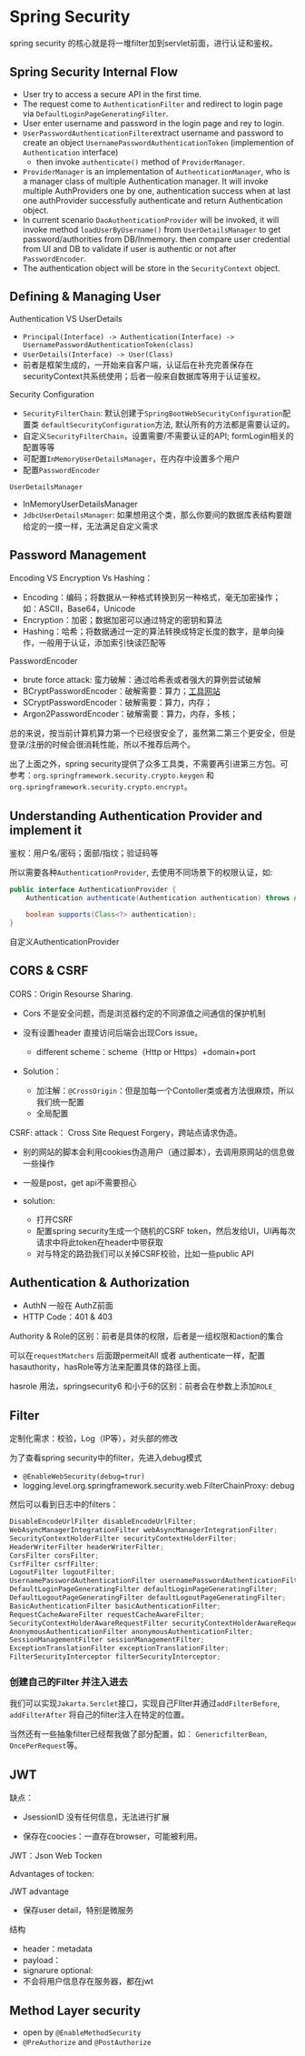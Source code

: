 # Spring Security
spring security 的核心就是将一堆filter加到servlet前面，进行认证和鉴权。

## Spring Security Internal Flow

- User try to access a secure API in the first time.
- The request come to `AuthenticationFilter` and redirect to login page via `DefaultLoginPageGeneratingFilter`.
- User enter username and password in the login page and rey to login.
- `UserPasswordAuthenticationFilter`extract username and password to create an object `UsernamePasswordAuthenticationToken` (implemention of `Authentication` interface)
    - then invoke `authenticate()` method of `ProviderManager`.
- `ProviderManager` is an implementation of `AuthenticationManager`, who is a manager class of multiple Authentication manager. It will invoke multiple AuthProviders one by one, authentication success when at last one authProvider successfully authenticate and return Authentication object.
- In current scenario `DaoAuthenticationProvider` will be invoked, it will invoke method `loadUserByUsername()` from `UserDetailsManager` to get password/authorities from DB/Inmemory. then compare user credential from UI and DB to validate if user is authentic or not after `PasswordEncoder`.
- The authentication object will be store in the `SecurityContext` object.



## Defining & Managing User

Authentication VS UserDetails

- `Principal(Interface) -> Authentication(Interface) -> UsernamePasswordAuthenticationToken(class)`
- `UserDetails(Interface) -> User(Class)`
- 前者是框架生成的，一开始来自客户端，认证后在补充完善保存在securityContext共系统使用；后者一般来自数据库等用于认证鉴权。

Security Configuration
- `SecurityFilterChain`: 默认创建于`SpringBootWebSecurityConfiguration`配置类 `defaultSecurityConfiguration`方法, 默认所有的方法都是需要认证的。
- 自定义`SecurityFilterChain`，设置需要/不需要认证的API; formLogin相关的配置等等
- 可配置`InMemoryUserDetailsManager`，在内存中设置多个用户
- 配置`PasswordEncoder`

`UserDetailsManager`

- InMemoryUserDetailsManager
- `JdbcUserDetailsManager`: 如果想用这个类，那么你要间的数据库表结构要跟给定的一摸一样，无法满足自定义需求

## Password Management
Encoding VS Encryption Vs Hashing：

- Encoding：编码；将数据从一种格式转换到另一种格式，毫无加密操作；如：ASCII，Base64，Unicode
- Encryption：加密；数据加密可以通过特定的密钥和算法
- Hashing：哈希；将数据通过一定的算法转换成特定长度的数字，是单向操作，一般用于认证，添加索引快读匹配等

PasswordEncoder

- brute force attack: 蛮力破解：通过哈希表或者强大的算例尝试破解
- BCryptPasswordEncoder：破解需要：算力；[工具网站](https://bcrypt-generator.com/)
- SCryptPasswordEncoder：破解需要：算力，内存；
- Argon2PasswordEncoder：破解需要：算力，内存，多核；

总的来说，按当前计算机算力第一个已经很安全了，虽然第二第三个更安全，但是登录/注册的时候会很消耗性能，所以不推荐后两个。

出了上面之外，spring security提供了众多工具类，不需要再引进第三方包。可参考：`org.springframework.security.crypto.keygen` 和`org.springframework.security.crypto.encrypt`。

## Understanding Authentication Provider and implement it 

鉴权：用户名/密码；面部/指纹；验证码等 

所以需要各种`AuthenticationProvider`, 去使用不同场景下的权限认证，如:

```java
public interface AuthenticationProvider {
	Authentication authenticate(Authentication authentication) throws AuthenticationException;

	boolean supports(Class<?> authentication);
}
```



自定义AuthenticationProvider

## CORS & CSRF

CORS：Origin Resourse Sharing.

- Cors 不是安全问题，而是浏览器约定的不同源值之间通信的保护机制

- 没有设置header 直接访问后端会出现Cors issue。
    - different scheme：scheme（Http or Https）+domain+port
- Solution：
    - 加注解：`@CrossOrigin`：但是加每一个Contoller类或者方法很麻烦，所以我们统一配置
    - 全局配置

CSRF: attack： Cross Site Request Forgery，跨站点请求伪造。 

- 别的网站的脚本会利用cookies伪造用户（通过脚本），去调用原网站的信息做一些操作

- 一般是post，get api不需要担心
- solution:
    - 打开CSRF
    - 配置spring security生成一个随机的CSRF token，然后发给UI，UI再每次请求中将此token在header中带获取
    - 对与特定的路劲我们可以关掉CSRF校验，比如一些public API

## Authentication & Authorization

- AuthN 一般在 AuthZ前面
- HTTP Code：401 & 403

Authority & Role的区别：前者是具体的权限，后者是一组权限和action的集合

可以在`requestMatchers` 后面跟permeitAll 或者 authenticate一样，配置hasauthority，hasRole等方法来配置具体的路径上面。

hasrole 用法，springsecurity6 和小于6的区别：前者会在参数上添加`ROLE_`

## Filter

 定制化需求：校验，Log（IP等），对头部的修改

为了查看spring security中的filter，先进入debug模式

- `@EnableWebSecurity(debug=trur)` 
- logging.level.org.springframework.security.web.FilterChainProxy: debug

然后可以看到日志中的filters：

``` java
DisableEncodeUrlFilter disableEncodeUrlFilter;
WebAsyncManagerIntegrationFilter webAsyncManagerIntegrationFilter;
SecurityContextHolderFilter securityContextHolderFilter;
HeaderWriterFilter headerWriterFilter;
CorsFilter corsFilter;
CsrfFilter csrfFilter;
LogoutFilter logoutFilter;
UsernamePasswordAuthenticationFilter usernamePasswordAuthenticationFilter;
DefaultLoginPageGeneratingFilter defaultLoginPageGeneratingFilter;
DefaultLogoutPageGeneratingFilter defaultLogoutPageGeneratingFilter;
BasicAuthenticationFilter basicAuthenticationFilter;
RequestCacheAwareFilter requestCacheAwareFilter;
SecurityContextHolderAwareRequestFilter securityContextHolderAwareRequestFilter;
AnonymousAuthenticationFilter anonymousAuthenticationFilter;
SessionManagementFilter sessionManagementFilter;
ExceptionTranslationFilter exceptionTranslationFilter;
FilterSecurityInterceptor filterSecurityInterceptor;
```



### 创建自己的Filter 并注入进去

我们可以实现`Jakarta.Serclet`接口，实现自己FIlter并通过`addFilterBefore`, `addFilterAfter` 将自己的filter注入在特定的位置。

当然还有一些抽象filter已经帮我做了部分配置，如： `GenericfilterBean`, `OncePerRequest`等。

## JWT

缺点：

- JsessionID 没有任何信息，无法进行扩展

- 保存在coocies：一直存在browser，可能被利用。

JWT：Json Web Tocken

Advantages of tocken:

JWT advantage

- 保存user detail，特别是微服务

结构

- header：metadata
- payload：
- signarure optional:
- 不会将用户信息存在服务器，都在jwt

## Method Layer security

- open by `@EnableMethodSecurity`
- `@PreAuthorize` and `@PostAuthorize`
